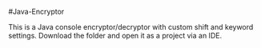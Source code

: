#Java-Encryptor 

This is a Java console encryptor/decryptor with custom shift and keyword settings. Download the folder and open it as a project via an IDE.

